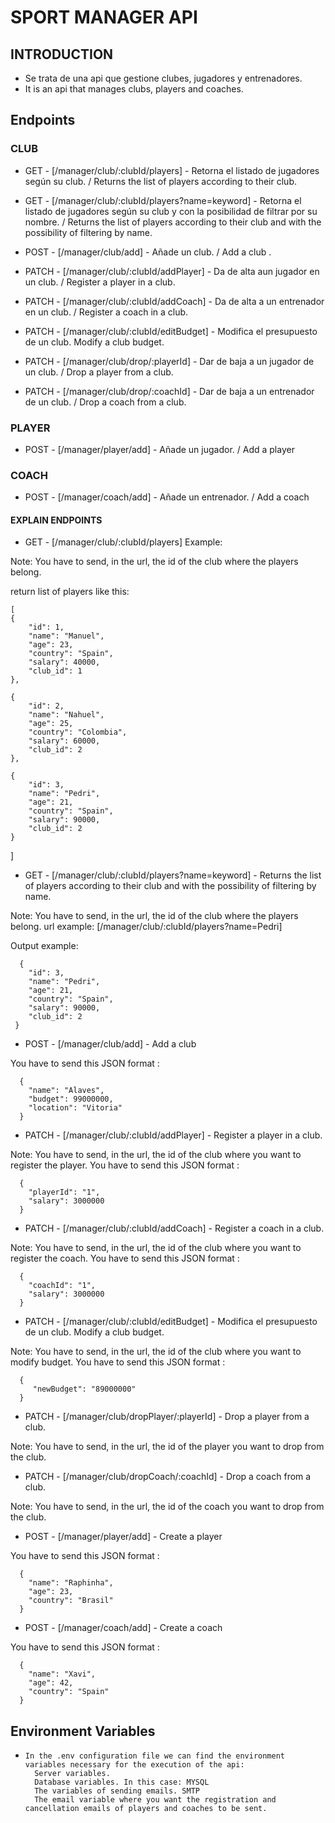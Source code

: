 # SPORT MANAGER API


## INTRODUCTION

-  Se trata de una api que gestione clubes, jugadores y entrenadores.
-  It is an api that manages clubs, players and coaches.


## Endpoints

### CLUB

-   GET - [/manager/club/:clubId/players] - Retorna el listado de jugadores según su club. / Returns the list of players according to their club.

-   GET - [/manager/club/:clubId/players?name=keyword] - Retorna el listado de jugadores según su club y con la posibilidad de filtrar por su nombre. / Returns the list of players according to their club and with the possibility of filtering by name.

-   POST - [/manager/club/add] - Añade un club. / Add a club
.
-   PATCH - [/manager/club/:clubId/addPlayer] - Da de alta aun jugador en un club. / Register a player in a club.

-   PATCH - [/manager/club/:clubId/addCoach] - Da de alta a un entrenador en un club. / Register a coach in a club.

-   PATCH - [/manager/club/:clubId/editBudget] - Modifica el presupuesto de un club. Modify a club budget.

-   PATCH - [/manager/club/drop/:playerId] - Dar de baja a un jugador de un club. / Drop a player from a club.

-   PATCH - [/manager/club/drop/:coachId] - Dar de baja a un entrenador de un club. / Drop a coach from a club.

### PLAYER

-   POST - [/manager/player/add] - Añade un jugador. / Add a player         

### COACH

-   POST - [/manager/coach/add] - Añade un entrenador. / Add a coach





#### EXPLAIN ENDPOINTS  

-    GET - [/manager/club/:clubId/players] Example:

  Note: You have to send, in the url, the id of the club where the players belong.


  return list of players like this:

    [
    {
        "id": 1,
        "name": "Manuel",
        "age": 23,
        "country": "Spain",
        "salary": 40000,
        "club_id": 1
    },

    {
        "id": 2,
        "name": "Nahuel",
        "age": 25,
        "country": "Colombia",
        "salary": 60000,
        "club_id": 2
    },

    {
        "id": 3,
        "name": "Pedri",
        "age": 21,
        "country": "Spain",
        "salary": 90000,
        "club_id": 2
    }
]

-    GET - [/manager/club/:clubId/players?name=keyword] - Returns the list of players according to their club and with the possibility of filtering by name.

  Note: You have to send, in the url, the id of the club where the players belong.
  url example: [/manager/club/:clubId/players?name=Pedri]

  Output example:

      {
        "id": 3,
        "name": "Pedri",
        "age": 21,
        "country": "Spain",
        "salary": 90000,
        "club_id": 2
     }


-    POST - [/manager/club/add] - Add a club

  You have to send this JSON format :

      {
        "name": "Alaves",
        "budget": 99000000,
        "location": "Vitoria"
      }

-    PATCH - [/manager/club/:clubId/addPlayer] - Register a player in a club.


  Note: You have to send, in the url, the id of the club where you want to register the player.
  You have to send this JSON format :

      {
        "playerId": "1",
        "salary": 3000000
      }

-    PATCH - [/manager/club/:clubId/addCoach] - Register a coach in a club.


  Note: You have to send, in the url, the id of the club where you want to register the coach.
  You have to send this JSON format :

      {
        "coachId": "1",
        "salary": 3000000
      }

-    PATCH - [/manager/club/:clubId/editBudget] - Modifica el presupuesto de un club. Modify a club budget.

  Note: You have to send, in the url, the id of the club where you want to modify budget.
    You have to send this JSON format :

      {
         "newBudget": "89000000"
      }

-    PATCH - [/manager/club/dropPlayer/:playerId] - Drop a player from a club.

  Note: You have to send, in the url, the id of the player you want to drop from the club.


-    PATCH - [/manager/club/dropCoach/:coachId] - Drop a coach from a club.

  Note: You have to send, in the url, the id of the coach you want to drop from the club.


-    POST - [/manager/player/add] - Create a player

  You have to send this JSON format :

      {
        "name": "Raphinha",
        "age": 23,
        "country": "Brasil"
      }

-    POST - [/manager/coach/add] - Create a coach

  You have to send this JSON format :

      {
        "name": "Xavi",
        "age": 42,
        "country": "Spain"
      }


## Environment Variables

-     In the .env configuration file we can find the environment variables necessary for the execution of the api:  
        Server variables.
        Database variables. In this case: MYSQL
        The variables of sending emails. SMTP
        The email variable where you want the registration and cancellation emails of players and coaches to be sent.
